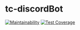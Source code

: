 # tc-discordBot

[![Maintainability](https://api.codeclimate.com/v1/badges/e1239b895f0ee2569b61/maintainability)](https://codeclimate.com/github/RnDAO/tc-discordBot/maintainability)
[![Test Coverage](https://api.codeclimate.com/v1/badges/e1239b895f0ee2569b61/test_coverage)](https://codeclimate.com/github/RnDAO/tc-discordBot/test_coverage)
